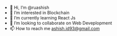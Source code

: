 - 👋 Hi, I’m @ruashish
- 👀 I’m interested in Blockchain
- 🌱 I’m currently learning React Js
- 💞️ I’m looking to collaborate on Web Deveplopment
- 📫 How to reach me ashish.id93@gmail.com

<!---
ruashish/ruashish is a ✨ special ✨ repository because its `README.md` (this file) appears on your GitHub profile.
You can click the Preview link to take a look at your changes.
--->
